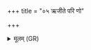 +++
title = "०५ ऋजीते परि णो"

+++
<details><summary>मूलम् (GR)</summary>

ऋजीते परि णो नम-  
-आदित्याः शर्म यच्छत ।  
युयुत पर्णिनं शरम्  
उतापर्णं रिशादसः ॥
</details>